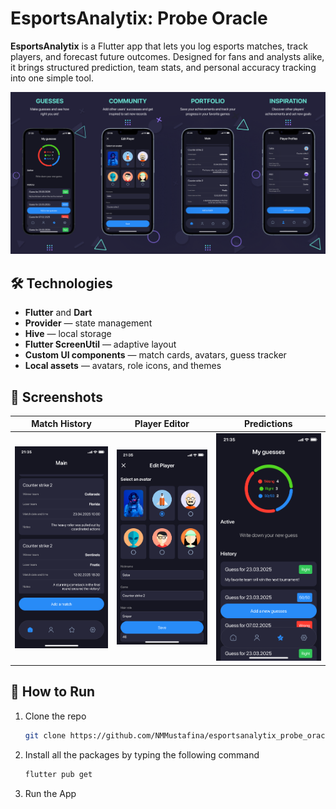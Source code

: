 # EsportsAnalytix: Probe Oracle

**EsportsAnalytix** is a Flutter app that lets you log esports matches, track players, and forecast future outcomes. Designed for fans and analysts alike, it brings structured prediction, team stats, and personal accuracy tracking into one simple tool.

![Preview](assets/images/preview.png)

## 🛠️ Technologies

- **Flutter** and **Dart**
- **Provider** — state management
- **Hive** — local storage
- **Flutter ScreenUtil** — adaptive layout
- **Custom UI components** — match cards, avatars, guess tracker
- **Local assets** — avatars, role icons, and themes

## 📱 Screenshots

| Match History | Player Editor | Predictions |
|---------------|----------------|-------------|
| ![Matches](assets/images/screenshot_01.png) | ![Editor](assets/images/screenshot_02.png) | ![Guesses](assets/images/screenshot_03.png) |

## 🚀 How to Run

1. Clone the repo
   ```sh
   git clone https://github.com/NMMustafina/esportsanalytix_probe_oracle.git
   ```
2. Install all the packages by typing the following command
   ```sh
   flutter pub get
   ```
3. Run the App
